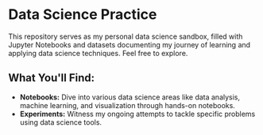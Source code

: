 # Data Science Practice

This repository serves as my personal data science sandbox, filled with Jupyter Notebooks and datasets documenting my journey of learning and applying data science techniques. Feel free to explore.

## What You'll Find:

* **Notebooks:** Dive into various data science areas like data analysis, machine learning, and visualization through hands-on notebooks.
* **Experiments:** Witness my ongoing attempts to tackle specific problems using data science tools.



